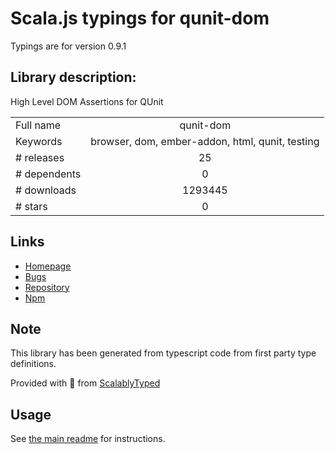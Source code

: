 
# Scala.js typings for qunit-dom

Typings are for version 0.9.1

## Library description:
High Level DOM Assertions for QUnit

|                    |                 |
| ------------------ | :-------------: |
| Full name          | qunit-dom |
| Keywords           | browser, dom, ember-addon, html, qunit, testing |
| # releases         | 25 |
| # dependents       | 0 |
| # downloads        | 1293445 |
| # stars            | 0 |

## Links
- [Homepage](https://github.com/simplabs/qunit-dom#readme)
- [Bugs](https://github.com/simplabs/qunit-dom/issues)
- [Repository](https://github.com/simplabs/qunit-dom)
- [Npm](https://www.npmjs.com/package/qunit-dom)
    


## Note
This library has been generated from typescript code from first party type definitions.

Provided with :purple_heart: from [ScalablyTyped](https://github.com/oyvindberg/ScalablyTyped)

## Usage
See [the main readme](../../readme.md) for instructions.


